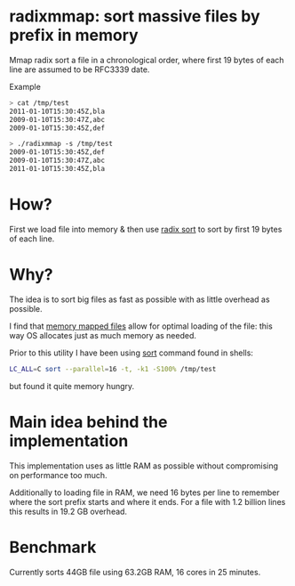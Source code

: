 # radixmmap: sort massive files by prefix in memory

Mmap radix sort a file in a chronological order, where first 19 bytes of each line are assumed to be RFC3339 date.

Example

```.bash
> cat /tmp/test
2011-01-10T15:30:45Z,bla
2009-01-10T15:30:47Z,abc
2009-01-10T15:30:45Z,def

> ./radixmmap -s /tmp/test
2009-01-10T15:30:45Z,def
2009-01-10T15:30:47Z,abc
2011-01-10T15:30:45Z,bla
```

# How?

First we load file into memory & then use [radix sort][radix] to sort by first 19 bytes of each line.

# Why?

The idea is to sort big files as fast as possible with as little overhead as possible.

I find that [memory mapped files][mmap] allow for optimal loading of the file:
this way OS allocates just as much memory as needed.

Prior to this utility I have been using [sort][sort] command found in shells:


```.bash
LC_ALL=C sort --parallel=16 -t, -k1 -S100% /tmp/test
```

but found it quite memory hungry.

# Main idea behind the implementation

This implementation uses as little RAM as possible without compromising on performance too much.

Additionally to loading file in RAM, we need 16 bytes per line to remember
where the sort prefix starts and where it ends. For a file with 1.2 billion
lines this results in 19.2 GB overhead.

# Benchmark

Currently sorts 44GB file using 63.2GB RAM, 16 cores in 25 minutes.

[mmap]: https://en.wikipedia.org/wiki/Memory-mapped_file
[radix]: https://en.wikipedia.org/wiki/Radix_sort
[sort]: https://en.wikipedia.org/wiki/Sort_(Unix)
